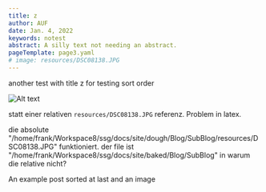 ```yaml
---
title: z
author: AUF
date: Jan. 4, 2022
keywords: notest
abstract: A silly text not needing an abstract.
pageTemplate: page3.yaml
# image: resources/DSC08138.JPG
---
```


another test with title z for testing sort order

![Alt text](DSC08138.JPG)

statt einer relativen `resources/DSC08138.JPG` referenz. Problem in latex.

die absolute "/home/frank/Workspace8/ssg/docs/site/dough/Blog/SubBlog/resources/DSC08138.JPG" funktioniert. 
der file ist "/home/frank/Workspace8/ssg/docs/site/baked/Blog/SubBlog" in warum die relative nicht?

  An example post sorted at last
  and an image
